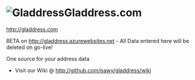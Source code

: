 ![Gladdress](https://raw.github.com/pawy/icons/master/gladdress/icon_048.png "URL Shortener")Gladdress.com
=========
http://gladdress.com

BETA on http://gladdress.azurewebsites.net - All Data entered here will be deleted on go-live!

One source for your address data


- Visit our Wiki @ http://github.com/pawy/gladdress/wiki
